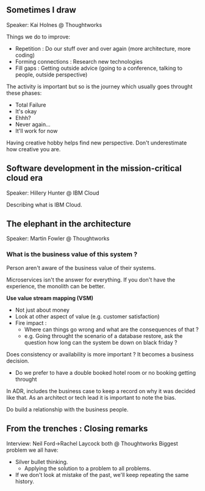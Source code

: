 ## Sometimes I draw
Speaker: Kai Holnes @ Thoughtworks

Things we do to improve:
- Repetition : Do our stuff over and over again (more architecture, more coding) 
- Forming connections :  Research new technologies 
- Fill gaps : Getting outside advice (going to a conference, talking to people, outside perspective)

The activity is important but so is the journey which usually goes throught these phases: 
- Total Failure
- It's okay
- Ehhh?
- Never again...
- It'll work for now

Having creative hobby helps find new perspective. Don't underestimate how creative you are.

## Software development in the mission-critical cloud era
Speaker: Hillery Hunter @ IBM Cloud

Describing what is IBM Cloud. 

## The elephant in the architecture
Speaker: Martin Fowler @ Thoughtworks

### What is the business value of this system ?
Person aren't aware of the business value of their systems. 

Microservices isn't the answer for everything. If you don't have the experience, the monolith can be better. 

**Use value stream mapping (VSM)**

- Not just about money
- Look at other aspect of value (e.g. customer satisfaction)
- Fire impact :
    - Where can things go wrong and what are the consequences of that ?
    - e.g. Going throught the scenario of a database restore, ask the question how long can the system be down on black friday ? 

Does consistency or availability is more important ? It becomes a business decision.
- Do we prefer to have a double booked hotel room or no booking getting throught

In ADR, includes the business case to keep a record on why it was decided like that. As an architect or tech lead it is important to note the bias.

Do build a relationship with the business people.

## From the trenches : Closing remarks
Interview: Neil Ford->Rachel Laycock both @ Thoughtworks
Biggest problem we all have:
- Silver bullet thinking.
    - Applying the solution to a problem to all problems.
- If we don't look at mistake of the past, we'll keep repeating the same history.
